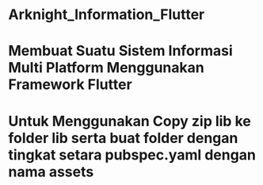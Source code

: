 # Arknight_Information_Flutter
# Membuat Suatu Sistem Informasi Multi Platform Menggunakan Framework Flutter
# Untuk Menggunakan Copy zip lib ke folder lib serta buat folder dengan tingkat setara pubspec.yaml dengan nama assets
